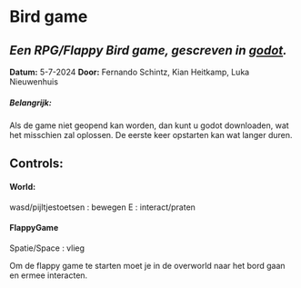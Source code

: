# Bird game  
_Een RPG/Flappy Bird game, gescreven in [godot](https://godotengine.org/)._
---
**Datum:** 5-7-2024
**Door:**  Fernando Schintz, Kian Heitkamp, Luka Nieuwenhuis

##### Belangrijk:
Als de game niet geopend kan worden, dan kunt u godot downloaden, wat het misschien zal oplossen.
De eerste keer opstarten kan wat langer duren.

## Controls:
#### World:
wasd/pijltjestoetsen : bewegen
E : interact/praten
#### FlappyGame
Spatie/Space : vlieg

Om de flappy game te starten moet je in de overworld naar het bord gaan en ermee interacten.
